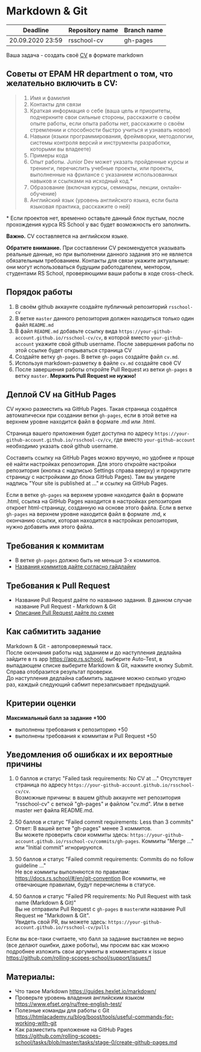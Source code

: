 # Markdown & Git

| Deadline         | Repository name | Branch name |
| ---------------- | ----------- | ----------- |
| 20.09.2020 23:59 | rsschool-cv    | gh-pages    |

Ваша задача - создать своё [CV](https://ru.wikipedia.org/wiki/Curriculum_vitae) в формате markdown

## Советы от EPAM HR department о том, что желательно включить в CV:

> 1. Имя и фамилия
> 2. Контакты для связи
> 3. Краткая информация о себе (ваша цель и приоритеты, подчеркните свои сильные стороны, расскажите о своём опыте работы, если опыта работы нет, расскажите о своём стремлении и способности быстро учиться и узнавать новое)
> 4. Навыки (языки программирования, фреймворки, методологии, системы контроля версий и инструменты разработки, которыми вы владеете)
> 5. Примеры кода
> 6. Опыт работы. Junior Dev может указать пройденные курсы и тренинги, перечислить учебные проекты, или проекты, выполненные на фрилансе с указанием использованных навыков и ссылками на исходный код.\* 
> 7. Образование (включая курсы, семинары, лекции, онлайн-обучение)
> 8. Английский язык (уровень английского языка, если была языковая практика, расскажите о ней)

\* Если проектов нет, временно оставьте данный блок пустым, после прохождения курса RS School у вас будет возможность его заполнить.

**Важно.** CV составляется на английском языке.

**Обратите внимание.** При составлении CV рекомендуется указывать реальные данные, но при выполнении данного задания это не является обязательным требованием. Контакты для связи укажите актуальные: они могут использоваться будущим работодателем, ментором, студентами RS School, проверяющими ваши работы в ходе cross-check.

## Порядок работы

1. В своём github аккаунте создайте публичный репозиторий `rsschool-cv`
2. В ветке `master` данного репозитория должен находиться только один файл `README.md`
3. В файл `README.md` добавьте ссылку вида `https://your-github-account.github.io/rsschool-cv/cv`, в которой вместо `your-github-account` укажите свой github username. После завершения работы по этой ссылке будет открываться страница CV
4. Создайте ветку `gh-pages`. В ветке `gh-pages` создайте файл `cv.md`. 
5. Используя markdown-разметку в файле `cv.md` создайте своё CV 
6. После завершения работы откройте Pull Request из ветки `gh-pages` в ветку `master`. **Мержить Pull Request не нужно!** 

## Деплой CV на GitHub Pages

CV нужно разместить на GitHub Pages. Такая страница создаётся автоматически при создании ветки `gh-pages`, если в этой ветке на верхнем уровне находится файл в формате .md или .html.  

Страница вашего приложения будет доступна по адресу `https://your-github-account.github.io/rsschool-cv/cv`, где вместо `your-github-account` необходимо указать свой github username.

Составить ссылку на GitHub Pages можно вручную, но удобнее и проще её найти настройках репозитория. Для этого откройте настройки репозитория (кнопка с надписью Settings справа вверху) и прокрутите страницу с настройками до блока GitHub Pages). Там вы увидете надпись "Your site is published at ..." и ссылку на GitHub Pages.

Если в ветке `gh-pages` на верхнем уровне находится файл в формате .html, ссылка на GitHub Pages находится в настройках репозитория откроет html-страницу, созданную на основе этого файла. Если в ветке `gh-pages` на верхнем уровне находится файл в формате .md, к окончанию ссылки, которая находится в настройках репозитория, нужно добавить имя этого файла. 

## Требования к коммитам

- В ветке `gh-pages` должно быть не меньше 3-х коммитов.
- [Названия коммитов дайте согласно гайдлайну](https://docs.rs.school/#/git-convention)

## Требования к Pull Request

- Название Pull Request даёте по названию задания. В данном случае название Pull Request - Markdown & Git
- [Описание Pull Request дайте по схеме](https://docs.rs.school/#/stage2?id=Описание-pull-request-должно-содержать)

## Как сабмитить задание

Markdown & Git - автопроверяемый таск.  
После окончания работы над заданием и до наступления дедлайна зайдите в rs app https://app.rs.school/, выберите Auto-Test, в выпадающем списке выберите Markdown & Git, нажмите кнопку Submit. Справа отобразится результат проверки.   
До наступления дедлайна сабмитить задание можно сколько угодно раз, каждый следующий сабмит перезаписывает предыдущий.

## Критерии оценки

**Максимальный балл за задание +100**

- выполнены требования к репозиторию +50
- выполнены требования к коммитам и Pull Request +50

## Уведомления об ошибках и их вероятные причины

1. 0 баллов и статус "Failed task requirements: No CV at ..."
   Отсутствует страница по адресу  `https://your-github-account.github.io/rsschool-cv/cv`.  
   Возможные причины: в вашем  github аккаунте нет репозитория "rsschool-cv" с веткой "gh-pages" и файлом "cv.md". Или в ветке master нет файла README.md.

3. 50 баллов и статус "Failed commit requirements: Less than 3 commits"  
   Ответ: В вашей ветке "gh-pages" менее 3 коммитов.  
   Вы можете проверить свои коммиты здесь: `https://your-github-account.github.io/rsschool-cv/commits/gh-pages`. Коммиты "Merge ..." или "Initial commit" игнорируются.

3. 50 баллов и статус "Failed commit requirements: Commits do no follow guideline ..."  
   Не все коммиты выполняются по правилам: https://docs.rs.school/#/en/git-convention Все коммиты, не отвечающие правилам, будут перечислены в статусе.   

4. 50 баллов и статус "Failed PR requirements: No Pull Request with task name (Markdown & Git)"  
   Вы не отправили Pull Request с `gh-pages` в `master`или название Pull Request не "Markdown & Git".  
   Увидеть свой PR, вы можете здесь: `https://your-github-account.github.io/rsschool-cv/pulls`


Если вы все-таки считаете, что балл за задание выставлен не верно (все делают ошибки, даже роботы), мы просим вас как можно подробнее изложить свои аргументы в комментариях к issue https://github.com/rolling-scopes-school/support/issues/1
   

## Материалы:

- Что такое Markdown https://guides.hexlet.io/markdown/
- Проверьте уровень владения английским языком https://www.efset.org/ru/free-english-test/
- Полезные команды для работы с Git https://htmlacademy.ru/blog/boost/tools/useful-commands-for-working-with-git
- Как разместить приложение на  GitHub Pages https://github.com/rolling-scopes-school/tasks/blob/master/tasks/stage-0/create-github-pages.md